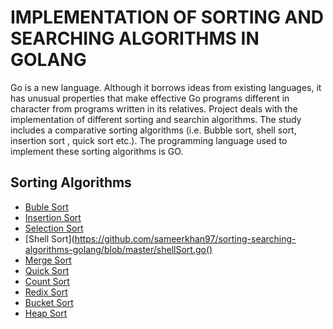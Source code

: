 # IMPLEMENTATION OF SORTING AND SEARCHING ALGORITHMS IN GOLANG

Go is a new language. Although it borrows ideas from existing languages, it has unusual properties that make effective Go programs different in character from programs written in its relatives. Project deals with the implementation of different sorting and searchin algorithms.
The study includes a comparative sorting algorithms (i.e. Bubble sort, shell sort, insertion sort , quick sort etc.).
The programming language used to implement these sorting algorithms is GO. 
 
## Sorting Algorithms

              
* [Buble Sort](https://github.com/sameerkhan97/sorting-searching-algorithms-golang/blob/master/bubleSort.go)
* [Insertion Sort](https://github.com/sameerkhan97/sorting-searching-algorithms-golang/blob/master/insertionSort.go)
* [Selection Sort](https://github.com/sameerkhan97/sorting-searching-algorithms-golang/blob/master/selectionSort.go)
* [Shell Sort](https://github.com/sameerkhan97/sorting-searching-algorithms-golang/blob/master/shellSort.go()
* [Merge Sort](https://github.com/sameerkhan97/sorting-searching-algorithms-golang/blob/master/mergeSort.go)
* [Quick Sort](https://github.com/sameerkhan97/sorting-searching-algorithms-golang/blob/master/quickSort.go)
* [Count Sort](https://github.com/sameerkhan97/sorting-searching-algorithms-golang/blob/master/countSort.go)
* [Redix Sort](https://github.com/sameerkhan97/sorting-searching-algorithms-golang/blob/master/redixSort.go)
* [Bucket Sort](https://github.com/sameerkhan97/sorting-searching-algorithms-golang/blob/master/bucketSort.go)
* [Heap Sort](https://github.com/sameerkhan97/sorting-searching-algorithms-golang/blob/master/heapSort.go)
